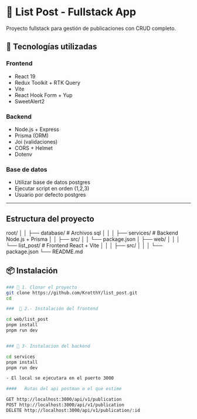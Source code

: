 # 📝 List Post - Fullstack App

Proyecto fullstack para gestión de publicaciones con CRUD completo.

## 🧩 Tecnologías utilizadas

### Frontend

- React 19
- Redux Toolkit + RTK Query
- Vite
- React Hook Form + Yup
- SweetAlert2

### Backend

- Node.js + Express
- Prisma (ORM)
- Joi (validaciones)
- CORS + Helmet
- Dotenv
  
### Base de datos

- Utilizar base de datos postgres
- Ejecutar script en orden (1,2,3)
- Usuario por defecto postgres



---

## Estructura del proyecto

root/
│
│
├── database/             # Archivos sql
│
│
│
├── services/             # Backend Node.js + Prisma
│
│   ├── src/
│
│   └── package.json
│
├── web/
│   │
│   └── list_post/        # Frontend React + Vite
│       │
│       ├── src/
│       │
│       └── package.json
└── README.md


## 📦 Instalación

```bash
### 🔹 1. Clonar el proyecto
git clone https://github.com/KrotthY/list_post.git
cd 

###  🔹 2.- Instalación del frontend

cd web/list_post
pnpm install
pnpm run dev


### 🔹 3- Instalacion del backend

cd services
pnpm install
pnpm run dev

- El local se ejecutara en el puerto 3000

####   Rutas del api postman o el que estime

GET http://localhost:3000/api/v1/publication
POST http://localhost:3000/api/v1/publication
DELETE http://localhost:3000/api/v1/publication/:id

